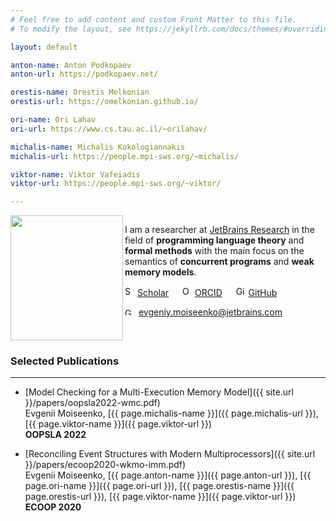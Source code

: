 ```yaml
---
# Feel free to add content and custom Front Matter to this file.
# To modify the layout, see https://jekyllrb.com/docs/themes/#overriding-theme-defaults

layout: default

anton-name: Anton Podkopaev
anton-url: https://podkopaev.net/

orestis-name: Orestis Melkonian
orestis-url: https://omelkonian.github.io/

ori-name: Ori Lahav
ori-url: https://www.cs.tau.ac.il/~orilahav/

michalis-name: Michalis Kokologiannakis
michalis-url: https://people.mpi-sws.org/~michalis/

viktor-name: Viktor Vafeiadis
viktor-url: https://people.mpi-sws.org/~viktor/

---
```


<div style="display:flex;margin-bottom:20px">

<div style="flex:30%;">
  <img align="left" width="180" height="200" src="{{ site.url }}/img/me.jpg">
</div>

<div style="flex:70%;">

I am a researcher at [JetBrains Research](https://research.jetbrains.org/)
in the field of **programming language theory** and **formal methods**
with the main focus on the semantics of **concurrent programs** and **weak memory models**.

<img alt="Scholar" src="{{ site.url }}/img/scholar.png" width="16" height="16" /> [Scholar](https://scholar.google.com/citations?user=3kmkWmIAAAAJ&hl=en&oi=ao)
&emsp;
<img alt="ORCID logo" src="{{ site.url }}/img/orcid.png" width="16" height="16" /> [ORCID](https://orcid.org/0000-0003-2715-1143)
&emsp;
<img alt="GitHub logo" src="{{ site.url }}/img/github.png" width="16" height="16" /> [GitHub](https://github.com/eupp/)

<img alt="Gmail logo" src="{{ site.url }}/img/gmail.png" width="18" height="12" /> [evgeniy.moiseenko@jetbrains.com](mailto:evgeniy.moiseenko@jetbrains.com)

</div>

</div>

### Selected Publications

* * *

* [Model Checking for a Multi-Execution Memory Model]({{ site.url }}/papers/oopsla2022-wmc.pdf) \
  Evgenii Moiseenko, [{{ page.michalis-name }}]({{ page.michalis-url }}), [{{ page.viktor-name }}]({{ page.viktor-url }}) \
  **OOPSLA 2022**

* [Reconciling Event Structures with Modern Multiprocessors]({{ site.url }}/papers/ecoop2020-wkmo-imm.pdf) \
  Evgenii Moiseenko, [{{ page.anton-name }}]({{ page.anton-url }}), [{{ page.ori-name }}]({{ page.ori-url }}),
  [{{ page.orestis-name }}]({{ page.orestis-url }}), [{{ page.viktor-name }}]({{ page.viktor-url }}) \
  **ECOOP 2020**
